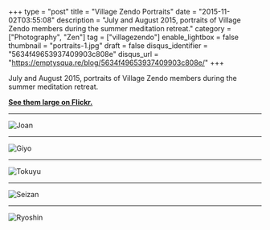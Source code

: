 +++
type = "post"
title = "Village Zendo Portraits"
date = "2015-11-02T03:55:08"
description = "July and August 2015, portraits of Village Zendo members during the summer meditation retreat."
category = ["Photography", "Zen"]
tag = ["villagezendo"]
enable_lightbox = false
thumbnail = "portraits-1.jpg"
draft = false
disqus_identifier = "5634f49653937409903c808e"
disqus_url = "https://emptysqua.re/blog/5634f49653937409903c808e/"
+++

<p>July and August 2015, portraits of Village Zendo members during the summer meditation retreat.</p>
<p><a href="https://www.flickr.com/photos/emptysquare/albums/72157657863640133"><strong>See them large on Flickr.</strong></a></p>
<hr />
<p><img style="display:block; margin-left:auto; margin-right:auto;" src="portraits-1.jpg" alt="Joan" title="Joan" /></p>
<hr />
<p><img style="display:block; margin-left:auto; margin-right:auto;" src="portraits-2.jpg" alt="Giyo" title="Giyo" /></p>
<hr />
<p><img style="display:block; margin-left:auto; margin-right:auto;" src="portraits-3.jpg" alt="Tokuyu" title="Tokuyu" /></p>
<hr />
<p><img style="display:block; margin-left:auto; margin-right:auto;" src="portraits-4.jpg" alt="Seizan" title="Seizan" /></p>
<hr />
<p><img style="display:block; margin-left:auto; margin-right:auto;" src="portraits-5.jpg" alt="Ryoshin" title="Ryoshin" /></p>
